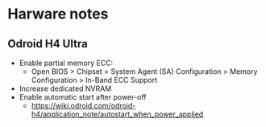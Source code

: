 # Harware notes

## Odroid H4 Ultra

- Enable partial memory ECC:
    - Open BIOS > Chipset > System Agent (SA) Configuration > Memory Configuration > In-Band ECC Support
- Increase dedicated NVRAM
- Enable automatic start after power-off
    - <https://wiki.odroid.com/odroid-h4/application_note/autostart_when_power_applied>
